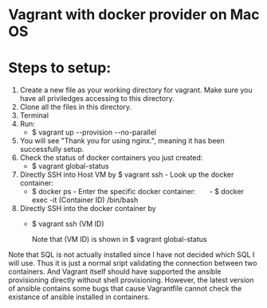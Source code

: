 # Vagrant with docker provider on Mac OS

           
# Steps to setup:
  1. Create a new file as your working directory for vagrant. Make sure you have all priviledges accessing to this directory.
  2. Clone all the files in this directory.
  3. Terminal
  4. Run:
       - $ vagrant up --provision --no-parallel
  5. You will see "Thank you for using nginx.", meaning it has been successfully setup.
  6. Check the status of docker containers you just created:
       - $ vagrant global-status
  7. Directly SSH into Host VM by $ vagrant ssh 
    - Look up the docker container:
       - $ docker ps 
    - Enter the specific docker container:
       - $ docker exec -it (Container ID) /bin/bash
  8. Directly SSH into the docker container by 
       - $ vagrant ssh (VM ID)
       
         Note that (VM ID) is shown in $ vagrant global-status

  
Note that SQL is not actually installed since I have not decided which SQL I will use. Thus it is just a normal sript validating the connection between two containers. And Vagrant itself should have supported the ansible provisioning directly without shell provisioning. However, the latest version of ansible contains some bugs that cause Vagrantfile cannot check the existance of ansible installed in containers.
